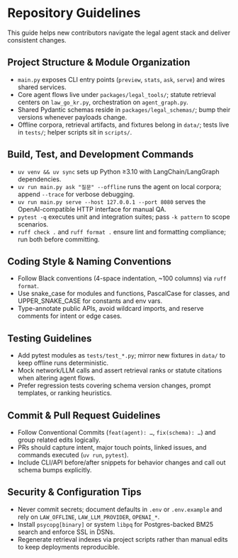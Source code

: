 # Repository Guidelines

This guide helps new contributors navigate the legal agent stack and deliver consistent changes.

## Project Structure & Module Organization
- `main.py` exposes CLI entry points (`preview`, `stats`, `ask`, `serve`) and wires shared services.
- Core agent flows live under `packages/legal_tools/`; statute retrieval centers on `law_go_kr.py`, orchestration on `agent_graph.py`.
- Shared Pydantic schemas reside in `packages/legal_schemas/`; bump their versions whenever payloads change.
- Offline corpora, retrieval artifacts, and fixtures belong in `data/`; tests live in `tests/`; helper scripts sit in `scripts/`.

## Build, Test, and Development Commands
- `uv venv && uv sync` sets up Python ≥3.10 with LangChain/LangGraph dependencies.
- `uv run main.py ask "질문" --offline` runs the agent on local corpora; append `--trace` for verbose debugging.
- `uv run main.py serve --host 127.0.0.1 --port 8080` serves the OpenAI-compatible HTTP interface for manual QA.
- `pytest -q` executes unit and integration suites; pass `-k pattern` to scope scenarios.
- `ruff check .` and `ruff format .` ensure lint and formatting compliance; run both before committing.

## Coding Style & Naming Conventions
- Follow Black conventions (4-space indentation, ~100 columns) via `ruff format`.
- Use snake_case for modules and functions, PascalCase for classes, and UPPER_SNAKE_CASE for constants and env vars.
- Type-annotate public APIs, avoid wildcard imports, and reserve comments for intent or edge cases.

## Testing Guidelines
- Add pytest modules as `tests/test_*.py`; mirror new fixtures in `data/` to keep offline runs deterministic.
- Mock network/LLM calls and assert retrieval ranks or statute citations when altering agent flows.
- Prefer regression tests covering schema version changes, prompt templates, or ranking heuristics.

## Commit & Pull Request Guidelines
- Follow Conventional Commits (`feat(agent): …`, `fix(schema): …`) and group related edits logically.
- PRs should capture intent, major touch points, linked issues, and commands executed (`uv run`, `pytest`).
- Include CLI/API before/after snippets for behavior changes and call out schema bumps explicitly.

## Security & Configuration Tips
- Never commit secrets; document defaults in `.env` or `.env.example` and rely on `LAW_OFFLINE`, `LAW_LLM_PROVIDER`, `OPENAI_*`.
- Install `psycopg[binary]` or system `libpq` for Postgres-backed BM25 search and enforce SSL in DSNs.
- Regenerate retrieval indexes via project scripts rather than manual edits to keep deployments reproducible.

